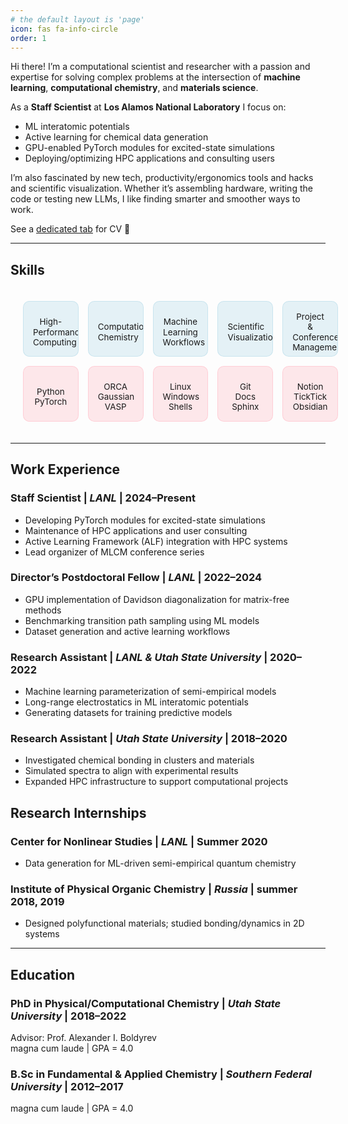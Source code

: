 ```yaml
---
# the default layout is 'page'
icon: fas fa-info-circle
order: 1
---
```

<style>

/* Skills Grid Layout and Styling */
/* Skills Grid Layout and Styling */
/* Skills Grid Layout and Styling */
/* Skills Grid Layout and Styling */
.skills-grid {
    display: grid;
    grid-template-columns: repeat(5, 1fr);
    gap: 15px;
    padding: 20px;
    width: 100%;
    max-width: 1200px;
    margin: 0 auto;
}

.skill-item {
    display: flex;
    flex-direction: column;
    align-items: center;
    justify-content: center;
    text-align: center;
    padding: 15px;
    border-radius: 10px;
    transition: all 0.3s ease;
    aspect-ratio: 1 / 1;
    overflow: hidden;
}


.skill-item:hover {
    transform: scale(1.1);
    box-shadow: 0 0 15px rgba(0, 0, 0, 0.2);
}

/* Pastel colors for group1 */
.skills-grid .group1 {
    background-color: rgba(173, 216, 230, 0.3);  /* Pastel Blue */
    border: 1px solid rgba(173, 216, 230, 0.5);
}

/* Pastel colors for group2 */
.skills-grid .group2 {
    background-color: rgba(255, 182, 193, 0.3);  /* Pastel Pink */
    border: 1px solid rgba(255, 182, 193, 0.5);
}

.skill-item .skill-icon {
    font-size: min(28px, 2.8vw);
    margin-bottom: 10px;
    color: rgba(0, 0, 0, 0.7);
}

.skill-item p {
    font-size: min(16px, 1.4vw);
    margin: 0;
    word-wrap: normal;
    word-break: keep-all;
    hyphens: auto;
    max-width: 100%;
    line-height: 1.2;
}

/* Responsive adjustments */
@media screen and (max-width: 768px) {
    .skills-grid {
        grid-template-columns: repeat(3, 1fr);
    }
    
    .skill-item .skill-icon {
        font-size: min(24px, 4.5vw);
    }
    
    .skill-item p {
        font-size: min(14px, 2.2vw);
    }
}

@media screen and (max-width: 480px) {
    .skills-grid {
        grid-template-columns: repeat(2, 1fr);
    }
    
    .skill-item .skill-icon {
        font-size: min(22px, 6vw);
    }
    
    .skill-item p {
        font-size: min(12px, 2.7vw);
    }
}


</style>

Hi there! I’m a computational scientist and researcher with a passion and expertise for solving complex problems at the intersection of **machine learning**, **computational chemistry**, and **materials science**. 

As a **Staff Scientist** at **Los Alamos National Laboratory** I focus on:  
- ML interatomic potentials  
- Active learning for chemical data generation 
- GPU-enabled PyTorch modules for excited-state simulations  
- Deploying/optimizing HPC applications and consulting users  

I’m also fascinated by new tech, productivity/ergonomics tools and hacks and scientific visualization. Whether it’s assembling hardware, writing the code or testing new LLMs, I like finding smarter and smoother ways to work.   

See a [dedicated tab](/cv) for CV 📄

---

## Skills

<!-- HTML Skills Grid -->
<div class="skills-grid">
  <!-- First Row (group1) -->
  <div class="skill-item group1">
    <i class="fas fa-network-wired skill-icon"></i>
    <p>High-Performance<br>Computing</p>
  </div>

  <div class="skill-item group1">
    <i class="fas fa-atom skill-icon"></i>
    <p>Computational<br>Chemistry</p>
  </div>

  <div class="skill-item group1">
    <i class="fas fa-brain skill-icon"></i>
    <p>Machine<br>Learning<br>Workflows</p>
  </div>

  <div class="skill-item group1">
    <i class="fas fa-chart-area skill-icon"></i>
    <p>Scientific<br>Visualization</p>
  </div>

  <div class="skill-item group1">
    <i class="fas fa-tasks skill-icon"></i>
    <p>Project &<br>Conference Management</p>
  </div>

  <!-- Second Row (group2) -->
  <div class="skill-item group2">
    <i class="fab fa-python skill-icon"></i>
    <p>Python<br>PyTorch</p>
  </div>

<div class="skill-item group2">
  <i class="fas fa-calculator skill-icon"></i>
  <p>ORCA<br>Gaussian<br>VASP</p>
</div>

  <div class="skill-item group2">
    <i class="fas fa-terminal skill-icon"></i>
    <p>Linux<br>Windows<br>Shells</p>
  </div>

  <div class="skill-item group2">
    <i class="fas fa-code-branch skill-icon"></i>
    <p>Git<br>Docs<br>Sphinx</p>
  </div>

  <div class="skill-item group2">
    <i class="fas fa-bookmark skill-icon"></i>
    <p>Notion<br>TickTick<br>Obsidian</p>
  </div>
</div>

---

## Work Experience

### Staff Scientist  | *LANL* | 2024–Present  
- Developing PyTorch modules for excited-state simulations  
- Maintenance of HPC applications and user consulting  
- Active Learning Framework (ALF) integration with HPC systems  
- Lead organizer of MLCM conference series  

### Director’s Postdoctoral Fellow | *LANL* | 2022–2024  
- GPU implementation of Davidson diagonalization for matrix-free methods  
- Benchmarking transition path sampling using ML models  
- Dataset generation and active learning workflows  

### Research Assistant  | *LANL & Utah State University* | 2020–2022  
- Machine learning parameterization of semi-empirical models  
- Long-range electrostatics in ML interatomic potentials  
- Generating datasets for training predictive models  

### Research Assistant  | *Utah State University* | 2018–2020  
- Investigated chemical bonding in clusters and materials  
- Simulated spectra to align with experimental results  
- Expanded HPC infrastructure to support computational projects  

## Research Internships

### Center for Nonlinear Studies | *LANL* | Summer 2020 
   - Data generation for ML-driven semi-empirical quantum chemistry  

### Institute of Physical Organic Chemistry | *Russia* | summer 2018, 2019  
   - Designed polyfunctional materials; studied bonding/dynamics in 2D systems  


---

## Education

### PhD in Physical/Computational Chemistry  | *Utah State University* | 2018–2022  
Advisor: Prof. Alexander I. Boldyrev  
magna cum laude | GPA = 4.0  

### B.Sc in Fundamental & Applied Chemistry  | *Southern Federal University* | 2012–2017  
magna cum laude | GPA = 4.0  